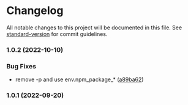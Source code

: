 # Changelog

All notable changes to this project will be documented in this file. See [standard-version](https://github.com/conventional-changelog/standard-version) for commit guidelines.

### 1.0.2 (2022-10-10)


### Bug Fixes

* remove -p and use env.npm_package_* ([a89ba62](https://github.com/18202409203/create-config/commit/a89ba62a8c2aee5283481eedb3e66ef67230b65c))

### 1.0.1 (2022-09-20)
